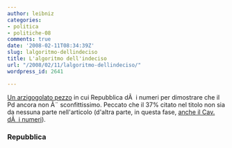 ```yaml
---
author: leibniz
categories:
- politica
- politiche-08
comments: true
date: '2008-02-11T08:34:39Z'
slug: lalgoritmo-dellindeciso
title: L'algoritmo dell'indeciso
url: "/2008/02/11/lalgoritmo-dellindeciso/"
wordpress_id: 2641

---
```

[Un arzigogolato pezzo](https://www.repubblica.it/2008/01/sezioni/politica/sondaggi-2008/sondaggio-10-feb/sondaggio-10-feb.html) in cui Repubblica dÃ  i numeri per dimostrare che il Pd ancora non Ã¨ sconfittissimo. Peccato che il 37% citato nel titolo non sia da nessuna parte nell'articolo (d'altra parte, in questa fase, [anche il Cav. dÃ  i numeri](https://www.repubblica.it/2008/02/sezioni/politica/verso-elezioni/pdl-10-febbraio/pdl-10-febbraio.html)).


### Repubblica
